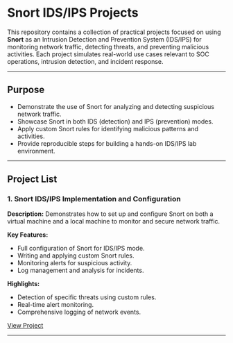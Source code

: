 # Snort IDS/IPS Projects

This repository contains a collection of practical projects focused on using **Snort** as an Intrusion Detection and Prevention System (IDS/IPS) for monitoring network traffic, detecting threats, and preventing malicious activities. Each project simulates real-world use cases relevant to SOC operations, intrusion detection, and incident response.

---

## Purpose

* Demonstrate the use of Snort for analyzing and detecting suspicious network traffic.
* Showcase Snort in both IDS (detection) and IPS (prevention) modes.
* Apply custom Snort rules for identifying malicious patterns and activities.
* Provide reproducible steps for building a hands-on IDS/IPS lab environment.

---

## Project List

### 1. Snort IDS/IPS Implementation and Configuration

**Description:** Demonstrates how to set up and configure Snort on both a virtual machine and a local machine to monitor and secure network traffic.

**Key Features:**

* Full configuration of Snort for IDS/IPS mode.
* Writing and applying custom Snort rules.
* Monitoring alerts for suspicious activity.
* Log management and analysis for incidents.

**Highlights:**

* Detection of specific threats using custom rules.
* Real-time alert monitoring.
* Comprehensive logging of network events.

[View Project](./Project-1-Snort-IDS-IPS-Implementation)

---

